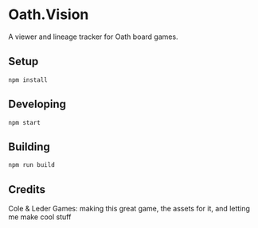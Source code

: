 # Oath.Vision
A viewer and lineage tracker for Oath board games.

## Setup

`npm install`

## Developing

`npm start`

## Building

`npm run build`

## Credits

Cole & Leder Games: making this great game, the assets for it, and letting me make cool stuff
